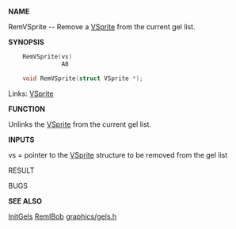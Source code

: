 
**NAME**

RemVSprite -- Remove a [VSprite](_OOCS) from the current gel list.

**SYNOPSIS**

```c
    RemVSprite(vs)
               A0

    void RemVSprite(struct VSprite *);

```
Links: [VSprite](_OOCS) 

**FUNCTION**

Unlinks the [VSprite](_OOCS) from the current gel list.

**INPUTS**

vs = pointer to the [VSprite](_OOCS) structure to be removed from the gel list

RESULT

BUGS

**SEE ALSO**

[InitGels](InitGels)  [RemIBob](RemIBob)  [graphics/gels.h](_OOCS)
